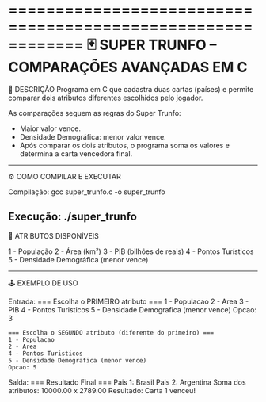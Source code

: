 
============================================================
🃏 SUPER TRUNFO – COMPARAÇÕES AVANÇADAS EM C
============================================================

📘 DESCRIÇÃO
Programa em C que cadastra duas cartas (países) e permite comparar
dois atributos diferentes escolhidos pelo jogador.

As comparações seguem as regras do Super Trunfo:
- Maior valor vence.
- Densidade Demográfica: menor valor vence.
- Após comparar os dois atributos, o programa soma os valores
  e determina a carta vencedora final.

------------------------------------------------------------
⚙️ COMO COMPILAR E EXECUTAR

Compilação:
    gcc super_trunfo.c -o super_trunfo

Execução:
    ./super_trunfo
------------------------------------------------------------
🧩 ATRIBUTOS DISPONÍVEIS

1 - População
2 - Área (km²)
3 - PIB (bilhões de reais)
4 - Pontos Turísticos
5 - Densidade Demográfica (menor vence)

------------------------------------------------------------
🕹️ EXEMPLO DE USO

Entrada:
    === Escolha o PRIMEIRO atributo ===
    1 - Populacao
    2 - Area
    3 - PIB
    4 - Pontos Turisticos
    5 - Densidade Demografica (menor vence)
    Opcao: 3

    === Escolha o SEGUNDO atributo (diferente do primeiro) ===
    1 - Populacao
    2 - Area
    4 - Pontos Turisticos
    5 - Densidade Demografica (menor vence)
    Opcao: 5

Saída:
    === Resultado Final ===
    Pais 1: Brasil
    Pais 2: Argentina
    Soma dos atributos: 10000.00 x 2789.00
    Resultado: Carta 1 venceu!

